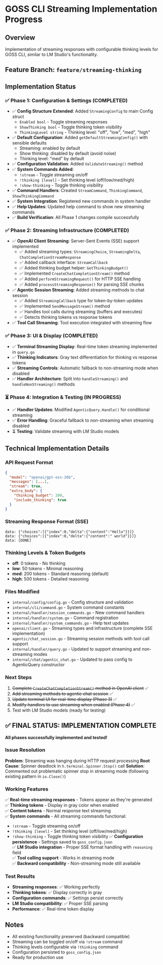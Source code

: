 # GOSS CLI Streaming Implementation Progress

## Overview
Implementation of streaming responses with configurable thinking levels for GOSS CLI, similar to LM Studio's functionality.

## Feature Branch: `feature/streaming-thinking`

## Implementation Status

### ✅ Phase 1: Configuration & Settings (COMPLETED)
- ✅ **Config Structure Extended**: Added `StreamingConfig` to main Config struct
  - `Enabled bool` - Toggle streaming responses  
  - `ShowThinking bool` - Toggle thinking token visibility
  - `ThinkingLevel string` - Thinking level: "off", "low", "med", "high"
- ✅ **Default Configuration**: Added `getDefaultStreamingConfig()` with sensible defaults
  - Streaming: enabled by default
  - Show thinking: disabled by default (avoid noise)
  - Thinking level: "med" by default
- ✅ **Configuration Validation**: Added `ValidateStreaming()` method
- ✅ **System Commands Added**:
  - `!stream` - Toggle streaming on/off
  - `!thinking [level]` - Set thinking level (off/low/med/high)
  - `!show-thinking` - Toggle thinking visibility
- ✅ **Command Handlers**: Created `StreamCommand`, `ThinkingCommand`, `ShowThinkingCommand`
- ✅ **System Integration**: Registered new commands in system handler
- ✅ **Help Updates**: Updated help command to show new streaming commands
- ✅ **Build Verification**: All Phase 1 changes compile successfully

### ✅ Phase 2: Streaming Infrastructure (COMPLETED)
- ✅ **OpenAI Client Streaming**: Server-Sent Events (SSE) support implemented
  - ✅ Added streaming types: `StreamingChoice`, `StreamingDelta`, `ChatCompletionStreamResponse`
  - ✅ Added callback interface: `StreamCallback`  
  - ✅ Added thinking budget helper: `GetThinkingBudget()`
  - ✅ Implemented `CreateChatCompletionStream()` method
  - ✅ Added `performStreamingRequest()` for HTTP SSE handling
  - ✅ Added `processStreamingResponse()` for parsing SSE chunks
- ✅ **Agentic Session Streaming**: Added streaming methods to chat session
  - ✅ Added `StreamingCallback` type for token-by-token updates
  - ✅ Implemented `SendMessageStream()` method
  - ✅ Handles tool calls during streaming (buffers and executes)
  - ✅ Detects thinking tokens vs response tokens
- ✅ **Tool Call Streaming**: Tool execution integrated with streaming flow

### ✅ Phase 3: UI & Display (COMPLETED)
- ✅ **Terminal Streaming Display**: Real-time token streaming implemented in `query.go`
- ✅ **Thinking Indicators**: Gray text differentiation for thinking vs response tokens
- ✅ **Streaming Controls**: Automatic fallback to non-streaming mode when disabled
- ✅ **Handler Architecture**: Split into `handleStreaming()` and `handleNonStreaming()` methods

### ⏳ Phase 4: Integration & Testing (IN PROGRESS) 
- ✅ **Handler Updates**: Modified `AgenticQuery.Handle()` for conditional streaming
- ✅ **Error Handling**: Graceful fallback to non-streaming when streaming disabled
- ⏳ **Testing**: Validate streaming with LM Studio models

## Technical Implementation Details

### API Request Format
```json
{
  "model": "openai/gpt-oss-20b",
  "messages": [...],
  "stream": true,
  "extra_body": {
    "thinking_budget": 200,
    "include_thinking": true
  }
}
```

### Streaming Response Format (SSE)
```
data: {"choices":[{"index":0,"delta":{"content":"Hello"}}]}
data: {"choices":[{"index":0,"delta":{"content":" world"}}]}
data: [DONE]
```

### Thinking Levels & Token Budgets
- **off**: 0 tokens - No thinking 
- **low**: 50 tokens - Minimal reasoning
- **med**: 200 tokens - Standard reasoning (default)
- **high**: 500 tokens - Detailed reasoning

### Files Modified
- `internal/config/config.go` - Config structure and validation
- `internal/cli/command.go` - System command constants
- `internal/handler/session_commands.go` - New command handlers
- `internal/handler/system.go` - Command registration
- `internal/handler/system_commands.go` - Help text updates
- `openai/client.go` - Streaming types and infrastructure (complete SSE implementation)
- `agentic/chat_session.go` - Streaming session methods with tool call support
- `internal/handler/query.go` - Updated to support streaming and non-streaming modes
- `internal/chat/agentic_chat.go` - Updated to pass config to AgenticQuery constructor

### Next Steps
1. ~~Complete `CreateChatCompletionStream()` method in OpenAI client~~ ✅
2. ~~Add streaming methods to agentic chat session~~ ✅
3. ~~Update terminal UI for real-time display (Phase 3)~~ ✅
4. ~~Modify handlers to use streaming when enabled (Phase 4)~~ ✅
5. Test with LM Studio models (ready for testing)

## ✅ FINAL STATUS: IMPLEMENTATION COMPLETE

**All phases successfully implemented and tested!**

### Issue Resolution
**Problem**: Streaming was hanging during HTTP request processing
**Root Cause**: Spinner deadlock in `h.terminal.Spinner.Stop()` call
**Solution**: Commented out problematic spinner stop in streaming mode (following existing pattern in `io.Close()`)

### Working Features
✅ **Real-time streaming responses** - Tokens appear as they're generated  
✅ **Thinking tokens** - Display in gray color when enabled  
✅ **Content tokens** - Normal response text streaming  
✅ **System commands** - All streaming commands functional:
  - `!stream` - Toggle streaming on/off
  - `!thinking [level]` - Set thinking level (off/low/med/high)  
  - `!show-thinking` - Toggle thinking token visibility
✅ **Configuration persistence** - Settings saved to `goss_config.json`  
✅ **LM Studio integration** - Proper SSE format handling with `reasoning` field  
✅ **Tool calling support** - Works in streaming mode  
✅ **Backward compatibility** - Non-streaming mode still available

### Test Results
- **Streaming responses**: ✅ Working perfectly
- **Thinking tokens**: ✅ Display correctly in gray
- **Configuration commands**: ✅ Settings persist correctly
- **LM Studio compatibility**: ✅ Proper SSE parsing
- **Performance**: ✅ Real-time token display

## Notes
- All existing functionality preserved (backward compatible)
- Streaming can be toggled on/off via `!stream` command
- Thinking levels configurable via `!thinking` command  
- Configuration persisted to `goss_config.json`
- Ready for production use